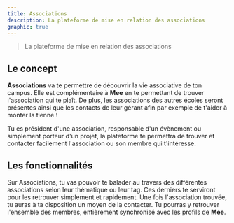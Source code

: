 ```yaml
---
title: Associations
description: La plateforme de mise en relation des associations
graphic: true
---
```


> La plateforme de mise en relation des associations

## Le concept

**Associations** va te permettre de découvrir la vie associative de ton campus. Elle est complémentaire à **Mee** en te permettant de trouver l'association qui te plaît. De plus, les associations des autres écoles seront présentes ainsi que les contacts de leur gérant afin par exemple de t'aider à monter la tienne !

Tu es président d'une association, responsable d'un évènement ou simplement porteur d'un projet, la plateforme te permettra de trouver et contacter facilement l'association ou son membre qui t'intéresse.

## Les fonctionnalités

Sur Associations, tu vas pouvoir te balader au travers des différentes associations selon leur thématique ou leur tag. Ces derniers te serviront pour les retrouver simplement et rapidement. Une fois l'association trouvée, tu auras à ta disposition un moyen de la contacter. Tu pourras y retrouver l'ensemble des membres, entièrement synchronisé avec les profils de **Mee**.
